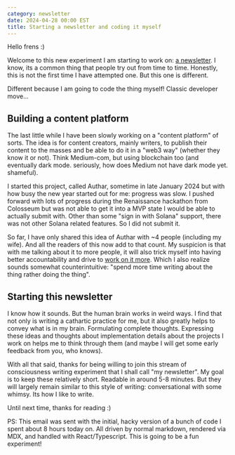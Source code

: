 ```yaml
---
category: newsletter
date: 2024-04-28 00:00 EST
title: Starting a newsletter and coding it myself
---
```


Hello frens :)

Welcome to this new experiment I am starting to work on:
[a newsletter](/newsletter). I know, its a common thing that people try out from
time to time. Honestly, this is not the first time I have attempted one. But
this one is different.

Different because I am going to code the thing myself! Classic developer move...

## Building a content platform

The last little while I have been slowly working on a "content platform" of
sorts. The idea is for content creators, mainly writers, to publish their
content to the masses and be able to do it in a "web3 way" (whether they know it
or not). Think Medium-com, but using blockchain too (and eventually dark mode.
seriously, how does Medium not have dark mode yet. shameful).

I started this project, called Authar, sometime in late January 2024 but with
how busy the new year started out for me: progress was slow. I pushed forward
with lots of progress during the Renaissance hackathon from Colosseum but was
not able to get it into a MVP state I would be able to actually submit with.
Other than some "sign in with Solana" support, there was not other Solana
related features. So I did not submit it.

So far, I have only shared this idea of Authar with ~4 people (including my
wife). And all the readers of this now add to that count. My suspicion is that
with me talking about it to more people, it will also trick myself into having
better accountability and drive to [work on it more](/projects). Which I also
realize sounds somewhat counterintuitive: "spend more time writing about the
thing rather doing the thing".

## Starting this newsletter

I know how it sounds. But the human brain works in weird ways. I find that not
only is writing a cathartic practice for me, but it also greatly helps to convey
what is in my brain. Formulating complete thoughts. Expressing these ideas and
thoughts about implementation details about the projects I work on helps me to
think through them (and maybe I will get some early feedback from you, who
knows).

With all that said, thanks for being willing to join this stream of
consciousness writing experiment that I shall call "my newsletter". My goal is
to keep these relatively short. Readable in around 5-8 minutes. But they will
largely remain similar to this style of writing: conversational with some
whimsy. Its how I like to write.

Until next time, thanks for reading :)

PS: This email was sent with the initial, hacky version of a bunch of code I
spent about 8 hours today on. All driven by normal markdown, rendered via MDX,
and handled with React/Typescript. This is going to be a fun experiment!
